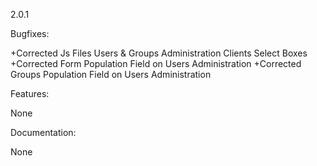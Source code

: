 2.0.1

Bugfixes:

+Corrected Js Files Users & Groups Administration Clients Select Boxes
+Corrected Form Population Field on Users Administration
+Corrected Groups Population Field on Users Administration 

Features:

None

Documentation:

None
